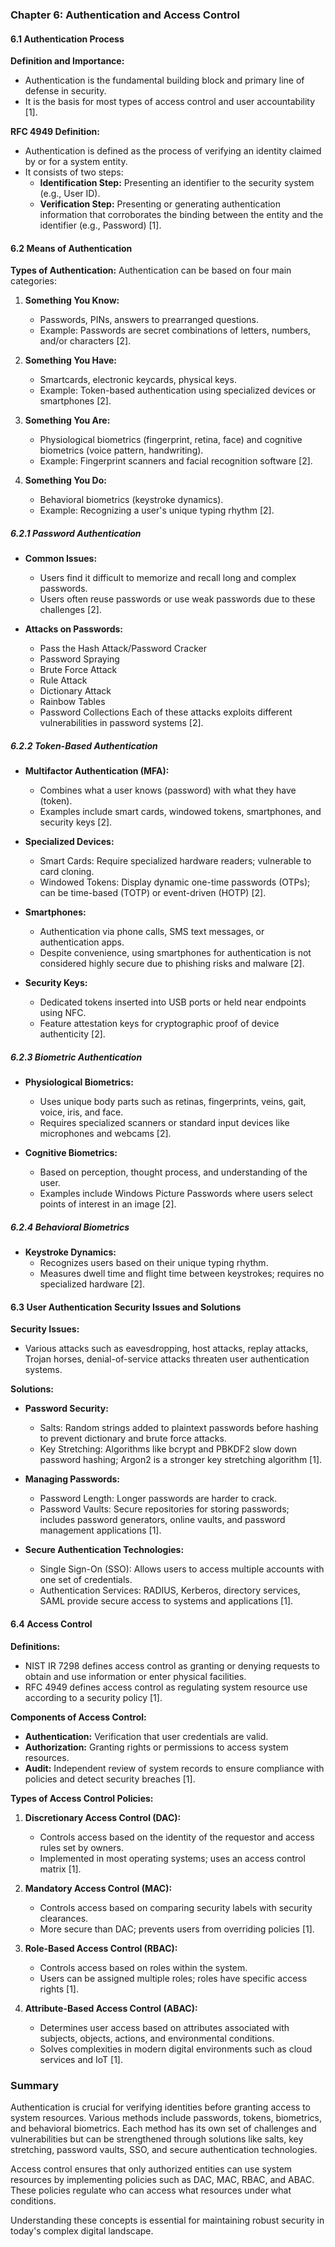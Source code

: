 ### Chapter 6: Authentication and Access Control

#### 6.1 Authentication Process

**Definition and Importance:**
- Authentication is the fundamental building block and primary line of defense in security.
- It is the basis for most types of access control and user accountability [1].

**RFC 4949 Definition:**
- Authentication is defined as the process of verifying an identity claimed by or for a system entity.
- It consists of two steps:
  - **Identification Step:** Presenting an identifier to the security system (e.g., User ID).
  - **Verification Step:** Presenting or generating authentication information that corroborates the binding between the entity and the identifier (e.g., Password) [1].

#### 6.2 Means of Authentication

**Types of Authentication:**
Authentication can be based on four main categories:

1. **Something You Know:**
   - Passwords, PINs, answers to prearranged questions.
   - Example: Passwords are secret combinations of letters, numbers, and/or characters [2].

2. **Something You Have:**
   - Smartcards, electronic keycards, physical keys.
   - Example: Token-based authentication using specialized devices or smartphones [2].

3. **Something You Are:**
   - Physiological biometrics (fingerprint, retina, face) and cognitive biometrics (voice pattern, handwriting).
   - Example: Fingerprint scanners and facial recognition software [2].

4. **Something You Do:**
   - Behavioral biometrics (keystroke dynamics).
   - Example: Recognizing a user's unique typing rhythm [2].

##### 6.2.1 Password Authentication

- **Common Issues:**
  - Users find it difficult to memorize and recall long and complex passwords.
  - Users often reuse passwords or use weak passwords due to these challenges [2].

- **Attacks on Passwords:**
  - Pass the Hash Attack/Password Cracker
  - Password Spraying
  - Brute Force Attack
  - Rule Attack
  - Dictionary Attack
  - Rainbow Tables
  - Password Collections
  Each of these attacks exploits different vulnerabilities in password systems [2].

##### 6.2.2 Token-Based Authentication

- **Multifactor Authentication (MFA):**
  - Combines what a user knows (password) with what they have (token).
  - Examples include smart cards, windowed tokens, smartphones, and security keys [2].

- **Specialized Devices:**
  - Smart Cards: Require specialized hardware readers; vulnerable to card cloning.
  - Windowed Tokens: Display dynamic one-time passwords (OTPs); can be time-based (TOTP) or event-driven (HOTP) [2].

- **Smartphones:**
  - Authentication via phone calls, SMS text messages, or authentication apps.
  - Despite convenience, using smartphones for authentication is not considered highly secure due to phishing risks and malware [2].

- **Security Keys:**
  - Dedicated tokens inserted into USB ports or held near endpoints using NFC.
  - Feature attestation keys for cryptographic proof of device authenticity [2].

##### 6.2.3 Biometric Authentication

- **Physiological Biometrics:**
  - Uses unique body parts such as retinas, fingerprints, veins, gait, voice, iris, and face.
  - Requires specialized scanners or standard input devices like microphones and webcams [2].

- **Cognitive Biometrics:**
  - Based on perception, thought process, and understanding of the user.
  - Examples include Windows Picture Passwords where users select points of interest in an image [2].

##### 6.2.4 Behavioral Biometrics

- **Keystroke Dynamics:**
  - Recognizes users based on their unique typing rhythm.
  - Measures dwell time and flight time between keystrokes; requires no specialized hardware [2].

#### 6.3 User Authentication Security Issues and Solutions

**Security Issues:**

- Various attacks such as eavesdropping, host attacks, replay attacks, Trojan horses, denial-of-service attacks threaten user authentication systems.

**Solutions:**

- **Password Security:**
    * Salts: Random strings added to plaintext passwords before hashing to prevent dictionary and brute force attacks.
    * Key Stretching: Algorithms like bcrypt and PBKDF2 slow down password hashing; Argon2 is a stronger key stretching algorithm [1].

- **Managing Passwords:**
    * Password Length: Longer passwords are harder to crack.
    * Password Vaults: Secure repositories for storing passwords; includes password generators, online vaults, and password management applications [1].

- **Secure Authentication Technologies:**
    * Single Sign-On (SSO): Allows users to access multiple accounts with one set of credentials.
    * Authentication Services: RADIUS, Kerberos, directory services, SAML provide secure access to systems and applications [1].

#### 6.4 Access Control

**Definitions:**

- NIST IR 7298 defines access control as granting or denying requests to obtain and use information or enter physical facilities.
- RFC 4949 defines access control as regulating system resource use according to a security policy [1].

**Components of Access Control:**

- **Authentication:** Verification that user credentials are valid.
- **Authorization:** Granting rights or permissions to access system resources.
- **Audit:** Independent review of system records to ensure compliance with policies and detect security breaches [1].

**Types of Access Control Policies:**

1. **Discretionary Access Control (DAC):**
   - Controls access based on the identity of the requestor and access rules set by owners.
   - Implemented in most operating systems; uses an access control matrix [1].

2. **Mandatory Access Control (MAC):**
   - Controls access based on comparing security labels with security clearances.
   - More secure than DAC; prevents users from overriding policies [1].

3. **Role-Based Access Control (RBAC):**
   - Controls access based on roles within the system.
   - Users can be assigned multiple roles; roles have specific access rights [1].

4. **Attribute-Based Access Control (ABAC):**
   - Determines user access based on attributes associated with subjects, objects, actions, and environmental conditions.
   - Solves complexities in modern digital environments such as cloud services and IoT [1].

### Summary

Authentication is crucial for verifying identities before granting access to system resources. Various methods include passwords, tokens, biometrics, and behavioral biometrics. Each method has its own set of challenges and vulnerabilities but can be strengthened through solutions like salts, key stretching, password vaults, SSO, and secure authentication technologies.

Access control ensures that only authorized entities can use system resources by implementing policies such as DAC, MAC, RBAC, and ABAC. These policies regulate who can access what resources under what conditions.

Understanding these concepts is essential for maintaining robust security in today's complex digital landscape.
